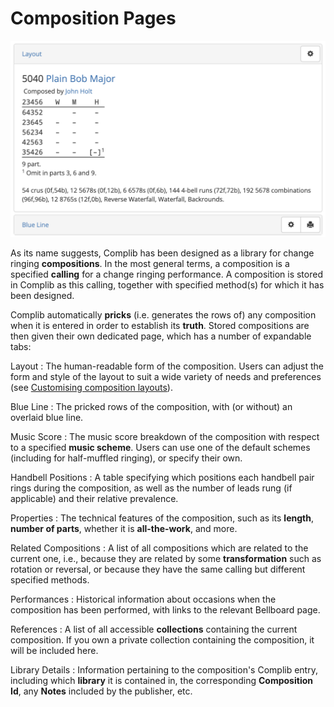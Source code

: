 # Composition Pages

![Plain Bob Major](../img/pb8_comp_example.png)

As its name suggests, Complib has been designed as a library for change ringing **compositions**. In the most general terms, a composition is a specified **calling** for a change ringing performance. A composition is stored in Complib as this calling, together with specified method(s) for which it has been designed.

Complib automatically **pricks** (i.e. generates the rows of) any composition when it is entered in order to establish its **truth**. Stored compositions are then given their own dedicated page, which has a number of expandable tabs:

Layout
:   The human-readable form of the composition. Users can adjust the form and style of the layout to suit a wide variety of needs and preferences (see [Customising composition layouts](layout_options.md)).

Blue Line
:   The pricked rows of the composition, with (or without) an overlaid blue line.

Music Score
:   The music score breakdown of the composition with respect to a specified **music scheme**. Users can use one of the default schemes (including for half-muffled ringing), or specify their own.

Handbell Positions
:   A table specifying which positions each handbell pair rings during the composition, as well as the number of leads rung (if applicable) and their relative prevalence.

Properties
:   The technical features of the composition, such as its **length**, **number of parts**, whether it is **all-the-work**, and more.

Related Compositions
:   A list of all compositions which are related to the current one, i.e., because they are related by some **transformation** such as rotation or reversal, or because they have the same calling but different specified methods.

Performances
:   Historical information about occasions when the composition has been performed,  with links to the relevant Bellboard page.

References
:   A list of all accessible **collections** containing the current composition. If you own a private collection containing the composition, it will be included here.

Library Details
:   Information pertaining to the composition's Complib entry, including which **library** it is contained in, the corresponding **Composition Id**, any **Notes** included by the publisher, etc.